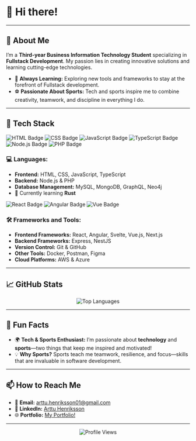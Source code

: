 # 👋 Hi there! 
---

## 🌟 About Me

I’m a **Third-year Business Information Technology Student** specializing in **Fullstack Development**. My passion lies in creating innovative solutions and learning cutting-edge technologies.

- 🌱 **Always Learning:** Exploring new tools and frameworks to stay at the forefront of Fullstack development.
- ⚽ **Passionate About Sports:** Tech and sports inspire me to combine creativity, teamwork, and discipline in everything I do.

---

## 🔧 Tech Stack

![HTML Badge](https://img.shields.io/badge/Code-HTML-orange?logo=html5&logoColor=white)
![CSS Badge](https://img.shields.io/badge/Code-CSS-blue?logo=css3&logoColor=white)
![JavaScript Badge](https://img.shields.io/badge/Code-JavaScript-yellow?logo=javascript&logoColor=white)
![TypeScript Badge](https://img.shields.io/badge/Code-TypeScript-blue?logo=typescript&logoColor=white)
![Node.js Badge](https://img.shields.io/badge/Code-Node.js-green?logo=node.js&logoColor=white)
![PHP Badge](https://img.shields.io/badge/Code-PHP-purple?logo=php&logoColor=white)

### 💻 Languages:
- **Frontend:** HTML, CSS, JavaScript, TypeScript
- **Backend:** Node.js & PHP
- **Database Management:** MySQL, MongoDB, GraphQL, Neo4j
- 🌱 Currently learning **Rust**

![React Badge](https://img.shields.io/badge/Framework-React-blue?logo=react&logoColor=white)
![Angular Badge](https://img.shields.io/badge/Framework-Angular-red?logo=angular&logoColor=white)
![Vue Badge](https://img.shields.io/badge/Framework-Vue.js-green?logo=vue.js&logoColor=white)

### 🛠️ Frameworks and Tools:
- **Frontend Frameworks:** React, Angular, Svelte, Vue.js, Next.js
- **Backend Frameworks:** Express, NestJS
- **Version Control:** Git & GitHub
- **Other Tools:** Docker, Postman, Figma
- **Cloud Platforms:** AWS & Azure

---

## 📈 GitHub Stats

<p align="center">
  <img src="https://github-readme-stats.vercel.app/api/top-langs/?username=arttuhenriksson&layout=compact&theme=radical" alt="Top Languages" />
</p>

---

## 🎯 Fun Facts

- 🌍 **Tech & Sports Enthusiast:** I’m passionate about **technology** and **sports**—two things that keep me inspired and motivated!
- 💡 **Why Sports?** Sports teach me teamwork, resilience, and focus—skills that are invaluable in software development.

---

## 📫 How to Reach Me

- 📧 **Email:** [arttu.henriksson01@gmail.com](mailto:arttu.henriksson01@gmail.com)
- 💼 **LinkedIn:** [Arttu Henriksson](https://www.linkedin.com/in/arttu-henriksson/)
- 🌐 **Portfolio:** [My Portfolio!](https://arttu-henriksson.netlify.app/)

---

<p align="center">
  <img src="https://komarev.com/ghpvc/?username=arttuhenriksson&label=Profile+Views&color=blueviolet&style=flat-square" alt="Profile Views" />
</p>
